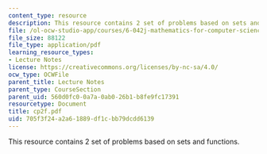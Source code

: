 ```yaml
---
content_type: resource
description: This resource contains 2 set of problems based on sets and functions.
file: /ol-ocw-studio-app/courses/6-042j-mathematics-for-computer-science-fall-2005/705f3f24a2a61889df1cbb79dcdd6139_cp2f.pdf
file_size: 88122
file_type: application/pdf
learning_resource_types:
- Lecture Notes
license: https://creativecommons.org/licenses/by-nc-sa/4.0/
ocw_type: OCWFile
parent_title: Lecture Notes
parent_type: CourseSection
parent_uid: 560d0fc0-0a7a-0ab0-26b1-b8fe9fc17391
resourcetype: Document
title: cp2f.pdf
uid: 705f3f24-a2a6-1889-df1c-bb79dcdd6139
---
```

This resource contains 2 set of problems based on sets and functions.